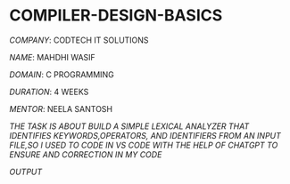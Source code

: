 # COMPILER-DESIGN-BASICS


*COMPANY*: CODTECH IT SOLUTIONS

*NAME*: MAHDHI WASIF 

*DOMAIN*: C PROGRAMMING

*DURATION*: 4 WEEKS

*MENTOR*: NEELA SANTOSH

*THE TASK IS ABOUT BUILD A SIMPLE LEXICAL ANALYZER THAT IDENTIFIES KEYWORDS,OPERATORS, AND IDENTIFIERS FROM AN INPUT FILE,SO I USED TO CODE IN VS CODE WITH THE HELP OF CHATGPT TO ENSURE AND CORRECTION IN MY CODE*

*OUTPUT*


